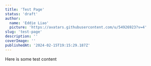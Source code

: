 ```yaml
---
title: 'Test Page'
status: 'draft'
author:
  name: 'Eddie Liao'
  picture: 'https://avatars.githubusercontent.com/u/54926923?v=4'
slug: 'test-page'
description: ''
coverImage: ''
publishedAt: '2024-02-15T19:15:29.187Z'
---
```


Here is some test content